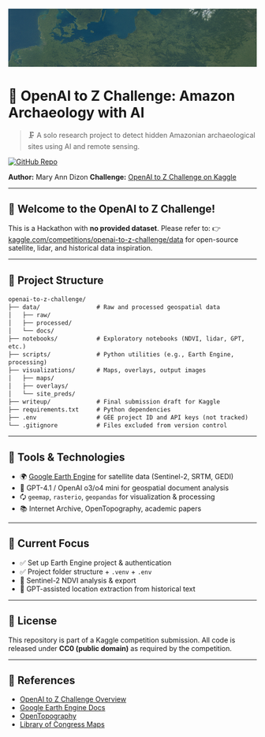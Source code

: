 ![Banner](visualizations/maps/banner.png)

# 🧽 OpenAI to Z Challenge: Amazon Archaeology with AI

> 🗜️ A solo research project to detect hidden Amazonian archaeological sites using AI and remote sensing.

[![GitHub Repo](https://img.shields.io/badge/GitHub-openai--to--z--challenge-blue?logo=github)](https://github.com/mctrinity/openai-to-z-challenge)

**Author:** Mary Ann Dizon
**Challenge:** [OpenAI to Z Challenge on Kaggle](https://www.kaggle.com/competitions/openai-to-z-challenge)

---

## 📢 Welcome to the OpenAI to Z Challenge!

This is a Hackathon with **no provided dataset**.
Please refer to:
👉 [kaggle.com/competitions/openai-to-z-challenge/data](https://www.kaggle.com/competitions/openai-to-z-challenge/data)
for open-source satellite, lidar, and historical data inspiration.

---

## 📁 Project Structure

```
openai-to-z-challenge/
├── data/                # Raw and processed geospatial data
│   ├── raw/
│   ├── processed/
│   └── docs/
├── notebooks/           # Exploratory notebooks (NDVI, lidar, GPT, etc.)
├── scripts/             # Python utilities (e.g., Earth Engine, processing)
├── visualizations/      # Maps, overlays, output images
│   ├── maps/
│   ├── overlays/
│   └── site_preds/
├── writeup/             # Final submission draft for Kaggle
├── requirements.txt     # Python dependencies
├── .env                 # GEE project ID and API keys (not tracked)
└── .gitignore           # Files excluded from version control
```

---

## 🚐 Tools & Technologies

* 🌍 [Google Earth Engine](https://earthengine.google.com/) for satellite data (Sentinel-2, SRTM, GEDI)
* 🧠 GPT-4.1 / OpenAI o3/o4 mini for geospatial document analysis
* 🗘️ `geemap`, `rasterio`, `geopandas` for visualization & processing
* 📚 Internet Archive, OpenTopography, academic papers

---

## 🚧 Current Focus

* ✅ Set up Earth Engine project & authentication
* ✅ Project folder structure + `.venv` + `.env`
* 🚐 Sentinel-2 NDVI analysis & export
* 🧠 GPT-assisted location extraction from historical text

---

## 📌 License

This repository is part of a Kaggle competition submission.
All code is released under **CC0 (public domain)** as required by the competition.

---

## 🛝 References

* [OpenAI to Z Challenge Overview](https://www.kaggle.com/competitions/openai-to-z-challenge)
* [Google Earth Engine Docs](https://developers.google.com/earth-engine)
* [OpenTopography](https://opentopography.org/)
* [Library of Congress Maps](https://www.loc.gov/maps/)
